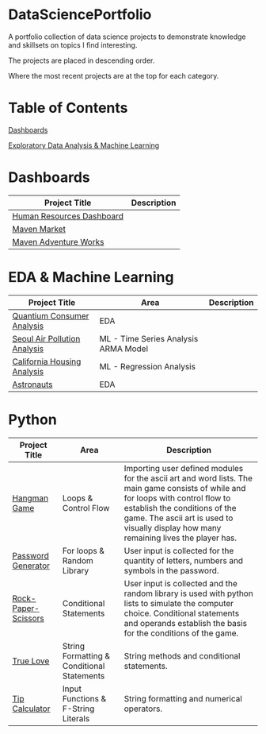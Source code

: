 # DataSciencePortfolio
A portfolio collection of data science projects to demonstrate knowledge and skillsets on topics I find interesting. 

The projects are placed in descending order. 


Where the most recent projects are at the top for each category. 

# Table of Contents
[Dashboards](#Dashboards)


[Exploratory Data Analysis & Machine Learning](#Exploratory-Data-Analysis-&-Machine-Learning)


# Dashboards

Project Title | Description 
--- | --- 
[Human Resources Dashboard](https://github.com/frantzalexander/Dashboard-HR) | 
[Maven Market](https://github.com/frantzalexander/Dashboard-Maven-Markets) |
[Maven Adventure Works](https://github.com/frantzalexander/Dashboard-Adventureworks) |
 


# EDA & Machine Learning

Project Title | Area | Description
--- | --- | ---
[Quantium Consumer Analysis](https://github.com/frantzalexander/Internship-Quantium) | EDA | 
[Seoul Air Pollution Analysis](https://github.com/frantzalexander/Seoul-Air-Analysis) | ML - Time Series Analysis ARMA Model | 
[California Housing Analysis](https://github.com/frantzalexander/California-Housing-Repo) | ML - Regression Analysis
[Astronauts](https://github.com/frantzalexander/Astronauts)| EDA | 





# Python
Project Title | Area | Description
--- | --- | ---
[Hangman Game](https://github.com/frantzalexander/hangman) | Loops & Control Flow | Importing user defined modules for the ascii art and word lists. The main game consists of while and for loops with control flow to establish the conditions of the game. The ascii art is used to visually display how many remaining lives the player has.
[Password Generator](https://github.com/frantzalexander/Passgenerator) | For loops & Random Library | User input is collected for the quantity of letters, numbers and symbols in the password. 
[Rock-Paper-Scissors](https://github.com/frantzalexander/Rock-Paper-Scissors) | Conditional Statements | User input is collected and the random library is used with python lists to simulate the computer choice. Conditional statements and operands establish the basis for the conditions of the game.  
[True Love](https://github.com/frantzalexander/TrueLove/tree/main) | String Formatting & Conditional Statements | String methods and conditional statements.
[Tip Calculator](https://github.com/frantzalexander/TipCalculator/tree/main) | Input Functions & F-String Literals  | String formatting and numerical operators.
